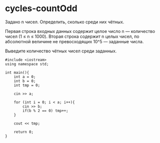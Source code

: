 # cycles-countOdd

Задано n чисел. Определить, сколько среди них чётных.

Первая строка входных данных содержит целое число n — количество чисел (1 ≤ n ≤ 1000).
Вторая строка содержит n целых чисел, по абсолютной величине не превосходящих 10^5 — заданные числа.

Выведите количество чётных чисел среди заданных.

```
#include <iostream>
using namespace std;

int main(){
	int a = 0;
	int b = 0;
	int tmp = 0;

	cin >> a;

	for (int i = 0; i < a; i++){
		cin >> b;
		if(b % 2 == 0) tmp++;
	}

	cout << tmp;

	return 0;
}
```
